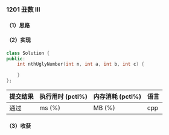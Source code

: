 ### 1201 丑数 III

#### （1）思路

#### （2）实现

```cpp
class Solution {
public:
    int nthUglyNumber(int n, int a, int b, int c) {

    }
};
```

| 提交结果 | 执行用时 (pctl%) | 内存消耗 (pctl%) | 语言 |
|:---------|:-----------------|:-----------------|:-----|
| 通过     |  ms (%)   |  MB (%)  | cpp  |

#### （3）收获
